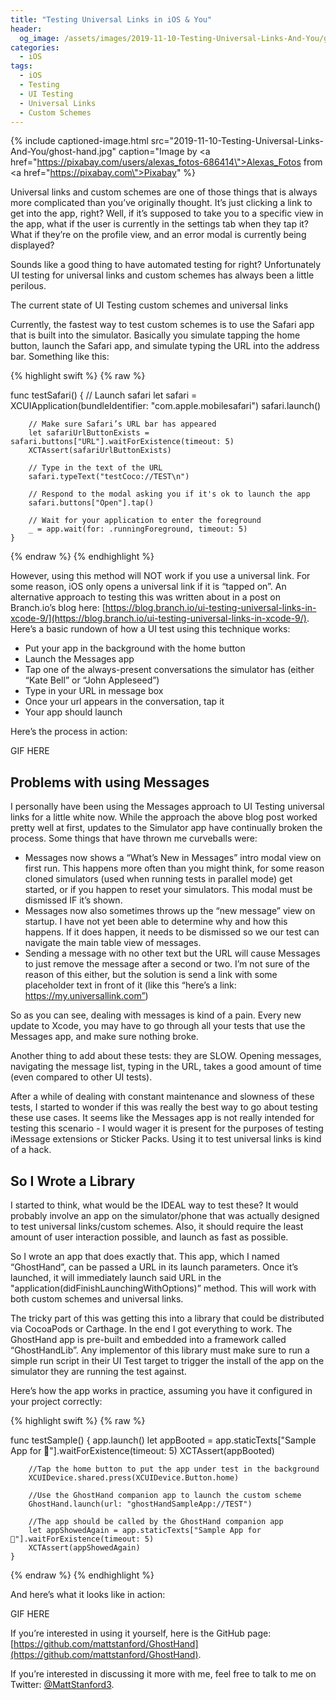 ```yaml
---
title: "Testing Universal Links in iOS & You"
header:
  og_image: /assets/images/2019-11-10-Testing-Universal-Links-And-You/ghost-hand.jpg
categories:
  - iOS
tags:
  - iOS
  - Testing
  - UI Testing
  - Universal Links
  - Custom Schemes
---
```

 {% include captioned-image.html
    src="2019-11-10-Testing-Universal-Links-And-You/ghost-hand.jpg" caption="Image by  <a href=\"https://pixabay.com/users/alexas_fotos-686414\">Alexas_Fotos</a> from <a href=\"https://pixabay.com\">Pixabay</a>"
%}

Universal links and custom schemes are one of those things that is always more complicated than you’ve originally thought. It’s just clicking a link to get into the app, right? Well, if it’s supposed to take you to a specific view in the app, what if the user is currently in the settings tab when they tap it? What if they’re on the profile view, and an error modal is currently being displayed?

Sounds like a good thing to have automated testing for right? Unfortunately UI testing for universal links and custom schemes has always been a little perilous.

The current state of UI Testing custom schemes and universal links

Currently, the fastest way to test custom schemes is to use the Safari app that is built into the simulator. Basically you simulate tapping the home button, launch the Safari app, and simulate typing the URL into the address bar. Something like this:

{% highlight swift %}
{% raw %}

 func testSafari() {
        // Launch safari
        let safari = XCUIApplication(bundleIdentifier: "com.apple.mobilesafari")
        safari.launch()
        
        // Make sure Safari’s URL bar has appeared
        let safariUrlButtonExists = safari.buttons["URL"].waitForExistence(timeout: 5)
        XCTAssert(safariUrlButtonExists)
        
        // Type in the text of the URL
        safari.typeText("testCoco://TEST\n")
        
        // Respond to the modal asking you if it's ok to launch the app
        safari.buttons["Open"].tap()
        
        // Wait for your application to enter the foreground
        _ = app.wait(for: .runningForeground, timeout: 5)
    }

{% endraw %}
{% endhighlight %}

However, using this method will NOT work if you use a universal link. For some reason, iOS only opens a universal link if it is “tapped on”. An alternative approach to testing this was written about in a post on Branch.io’s blog here: [https://blog.branch.io/ui-testing-universal-links-in-xcode-9/](https://blog.branch.io/ui-testing-universal-links-in-xcode-9/). Here’s a basic rundown of how a UI test using this technique works:
* Put your app in the background with the home button
* Launch the Messages app
* Tap one of the always-present conversations the simulator has (either “Kate Bell” or “John Appleseed”)
* Type in your URL in message box
* Once your url appears in the conversation, tap it
* Your app should launch

Here’s the process in action:

GIF HERE

## **Problems with using Messages**

I personally have been using the Messages approach to UI Testing universal links for a little white now. While the approach the above blog post worked pretty well at first, updates to the Simulator app have continually broken the process. Some things that have thrown me curveballs were:
* Messages now shows a “What’s New in Messages” intro modal view on first run. This happens more often than you might think, for some reason cloned simulators (used when running tests in parallel mode) get started, or if you happen to reset your simulators. This modal must be dismissed IF it’s shown.
* Messages now also sometimes throws up the “new message” view on startup. I have not yet been able to determine why and how this happens. If it does happen, it needs to be dismissed so we our test can navigate the main table view of messages.
* Sending a message with no other text but the URL will cause Messages to just remove the message after a second or two. I’m not sure of the reason of this either, but the solution is send a link with some placeholder text in front of it (like this “here’s a link: https://my.universallink.com”)

So as you can see, dealing with messages is kind of a pain. Every new update to Xcode, you may have to go through all your tests that use the Messages app, and make sure nothing broke.

Another thing to add about these tests: they are SLOW. Opening messages, navigating the message list, typing in the URL, takes a good amount of time (even compared to other UI tests).

After a while of dealing with constant maintenance and slowness of these tests, I started to wonder if this was really the best way to go about testing these use cases. It seems like the Messages app is not really intended for testing this scenario - I would wager it is present for the purposes of testing iMessage extensions or Sticker Packs. Using it to test universal links is kind of a hack. 

## **So I Wrote a Library**

I started to think, what would be the IDEAL way to test these? It would probably involve an app on the simulator/phone that was actually designed to test universal links/custom schemes. Also, it should require the least amount of user interaction possible, and launch as fast as possible.

So I wrote an app that does exactly that. This app, which I named “GhostHand”, can be passed a URL in its launch parameters. Once it’s launched, it will immediately launch said URL in the "application(didFinishLaunchingWithOptions)” method. This will work with both custom schemes and universal links.

The tricky part of this was getting this into a library that could be distributed via CocoaPods or Carthage. In the end I got everything to work. The GhostHand app is pre-built and embedded into a framework called “GhostHandLib”. Any implementor of this library must make sure to run a simple run script in their UI Test target to trigger the install of the app on the simulator they are running the test against.

Here’s how the app works in practice, assuming you have it configured in your project correctly:

{% highlight swift %}
{% raw %}

 func testSample() {
        app.launch()
        let appBooted = app.staticTexts["Sample App for 👻"].waitForExistence(timeout: 5)
        XCTAssert(appBooted)
        
        //Tap the home button to put the app under test in the background
        XCUIDevice.shared.press(XCUIDevice.Button.home)
        
        //Use the GhostHand companion app to launch the custom scheme
        GhostHand.launch(url: "ghostHandSampleApp://TEST")
        
        //The app should be called by the GhostHand companion app
        let appShowedAgain = app.staticTexts["Sample App for 👻"].waitForExistence(timeout: 5)
        XCTAssert(appShowedAgain)
    }

{% endraw %}
{% endhighlight %}

And here’s what it looks like in action:

GIF HERE

If you’re interested in using it yourself, here is the GitHub page: [https://github.com/mattstanford/GhostHand](https://github.com/mattstanford/GhostHand).

If you’re interested in discussing it more with me, feel free to talk to me on Twitter: [@MattStanford3](https://twitter.com/MattStanford3).
